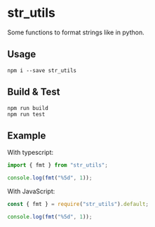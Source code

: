 # str_utils

Some functions to format strings like in python.

## Usage

```
npm i --save str_utils
```

## Build & Test

```
npm run build
npm run test
```

## Example

With typescript:
```ts
import { fmt } from "str_utils";

console.log(fmt("%5d", 1));
```

With JavaScript:
```js
const { fmt } = require("str_utils").default;

console.log(fmt("%5d", 1));
```
